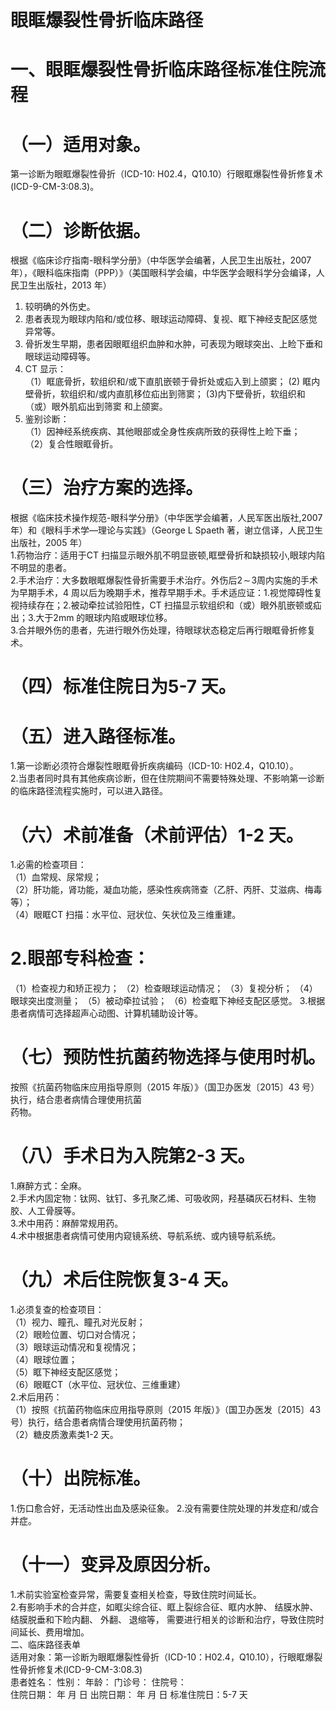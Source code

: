 # 眼眶爆裂性骨折临床路径  
# 一、眼眶爆裂性骨折临床路径标准住院流程  
# （一）适用对象。  
第一诊断为眼眶爆裂性骨折（ICD-10: H02.4，Q10.10）行眼眶爆裂性骨折修复术(ICD-9-CM-3:08.3)。  
# （二）诊断依据。  
根据《临床诊疗指南-眼科学分册》（中华医学会编著，人民卫生出版社，2007 年），《眼科临床指南（PPP）》（美国眼科学会编，中华医学会眼科学分会编译，人民卫生出版社，2013 年）  
1. 较明确的外伤史。  
2. 患者表现为眼球内陷和/或位移、眼球运动障碍、复视、眶下神经支配区感觉异常等。  
3. 骨折发生早期，患者因眼眶组织血肿和水肿，可表现为眼球突出、上睑下垂和眼球运动障碍等。  
4. CT 显示：  
（1）眶底骨折，软组织和/或下直肌嵌顿于骨折处或疝入到上颌窦； (2) 眶内壁骨折，软组织和/或内直肌移位疝出到筛窦； (3)内下壁骨折，软组织和（或）眼外肌疝出到筛窦 和上颌窦。  
5. 鉴别诊断：  
（1）因神经系统疾病、其他眼部或全身性疾病所致的获得性上睑下垂；  
（2）复合性眼眶骨折。  
# （三）治疗方案的选择。  
根据《临床技术操作规范-眼科学分册》（中华医学会编著，人民军医出版社,2007 年）和《眼科手术学—理论与实践》（George L Spaeth 著，谢立信译，人民卫生出版社，2005 年）  
1.药物治疗：适用于CT 扫描显示眼外肌不明显嵌顿,眶壁骨折和缺损较小,眼球内陷不明显的患者。  
2.手术治疗：大多数眼眶爆裂性骨折需要手术治疗。外伤后$2\!\sim\!3$周内实施的手术为早期手术，4 周以后为晚期手术，推荐早期手术。手术适应证：1.视觉障碍性复视持续存在；2.被动牵拉试验阳性，CT 扫描显示软组织和（或）眼外肌嵌顿或疝出；3.大于2mm 的眼球内陷或眼球位移。  
3.合并眼外伤的患者，先进行眼外伤处理，待眼球状态稳定后再行眼眶骨折修复术。  
# （四）标准住院日为5-7 天。  
# （五）进入路径标准。  
1.第一诊断必须符合爆裂性眼眶骨折疾病编码（ICD-10: H02.4，Q10.10）。  
2.当患者同时具有其他疾病诊断，但在住院期间不需要特殊处理、不影响第一诊断的临床路径流程实施时，可以进入路径。  
# （六）术前准备（术前评估）1-2 天。  
1.必需的检查项目：  
（1）血常规、尿常规；  
（2）肝功能，肾功能，凝血功能，感染性疾病筛查（乙肝、丙肝、艾滋病、梅毒等）；  
（4）眼眶CT 扫描：水平位、冠状位、矢状位及三维重建。  
# 2.眼部专科检查：  
（1）检查视力和矫正视力； （2）检查眼球运动情况； （3）复视分析； （4）眼球突出度测量； （5）被动牵拉试验； （6）检查眶下神经支配区感觉。  3.根据患者病情可选择超声心动图、计算机辅助设计等。  
# （七）预防性抗菌药物选择与使用时机。  
按照《抗菌药物临床应用指导原则（2015 年版）》（国卫办医发〔2015〕43 号）执行，结合患者病情合理使用抗菌  
药物。  
# （八）手术日为入院第2-3 天。  
1.麻醉方式：全麻。  
2.手术内固定物：钛网、钛钉、多孔聚乙烯、可吸收网，羟基磷灰石材料、生物胶、人工骨膜等。  
3.术中用药：麻醉常规用药。  
4.术中根据患者病情可使用内窥镜系统、导航系统、或内镜导航系统。  
# （九）术后住院恢复3-4 天。  
1.必须复查的检查项目：  
（1）视力、瞳孔、瞳孔对光反射；  
（2）眼睑位置、切口对合情况；  
（3）眼球运动情况和复视情况；  
（4）眼球位置；  
（5）眶下神经支配区感觉；  
（6）眼眶CT（水平位、冠状位、三维重建）  
2.术后用药：  
（1）按照《抗菌药物临床应用指导原则（2015 年版）》（国卫办医发〔2015〕43 号）执行，结合患者病情合理使用抗菌药物；  
（2）糖皮质激素类1-2 天。  
# （十）出院标准。  
1.伤口愈合好，无活动性出血及感染征象。 2.没有需要住院处理的并发症和/或合并症。  
# （十一）变异及原因分析。  
1.术前实验室检查异常，需要复查相关检查，导致住院时间延长。  
2.有影响手术的合并症，如眶尖综合征、眶上裂综合征、眶内水肿、 结膜水肿、 结膜脱垂和下睑内翻、 外翻、 退缩等， 需要进行相关的诊断和治疗，导致住院时间延长、费用增加。  
二、临床路径表单  
适用对象：第一诊断为眼眶爆裂性骨折（ICD-10：H02.4，Q10.10），行眼眶爆裂性骨折修复术(ICD-9-CM-3:08.3)  
患者姓名：           性别：    年龄：    门诊号：       住院号：  
住院日期：   年  月  日    出院日期：   年  月   日     标准住院日：5-7 天  
